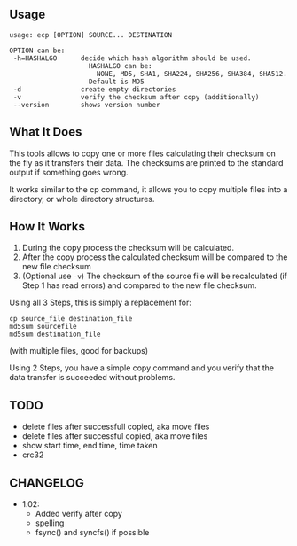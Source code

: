 Usage
-----
    usage: ecp [OPTION] SOURCE... DESTINATION
    
    OPTION can be:
     -h=HASHALGO      decide which hash algorithm should be used.
                        HASHALGO can be:
                          NONE, MD5, SHA1, SHA224, SHA256, SHA384, SHA512.
                        Default is MD5
     -d               create empty directories
     -v               verify the checksum after copy (additionally)
     --version        shows version number


What It Does
------------
This tools allows to copy one or more files calculating their checksum
on the fly as it transfers their data. The checksums are printed to
the standard output if something goes wrong.

It works similar to the cp command, it allows you to copy multiple files
into a directory, or whole directory structures.

How It Works
------------
1. During the copy process the checksum will be calculated.
2. After the copy process the calculated checksum will be compared to the new file checksum
3. (Optional use `-v`)  The checksum of the source file will be recalculated (if Step 1 has read errors) and compared to the new file checksum.

Using all 3 Steps, this is simply a replacement for:

    cp source_file destination_file
    md5sum sourcefile
    md5sum destination_file
    
(with multiple files, good for backups)

Using 2 Steps, you have a simple copy command and you verify that the data transfer is succeeded without problems.


    
TODO
----
* delete files after successfull copied, aka move files
* delete files after successful copied, aka move files
* show start time, end time, time taken
* crc32



CHANGELOG
---------

* 1.02:
    * Added verify after copy
    * spelling
    * fsync() and syncfs() if possible
